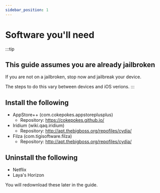 ```yaml
---
sidebar_position: 1
---
```


# Software you'll need

:::tip
## This guide assumes you are already jailbroken
If you are not on a jailbroken, stop now and jailbreak your device.

The steps to do this vary between devices and iOS verions.
:::

## Install the following

- AppStore++ (com.cokepokes.appstoreplusplus)
  - Repository: https://cokepokes.github.io/
- Iridium (wiki.qaq.iridium)
  - Repository: http://apt.thebigboss.org/repofiles/cydia/
- Filza (com.tigisoftware.filza)
  - Repository: http://apt.thebigboss.org/repofiles/cydia/

## Uninstall the following

- Netflix
- Laya's Horizon

You will redownload these later in the guide.
